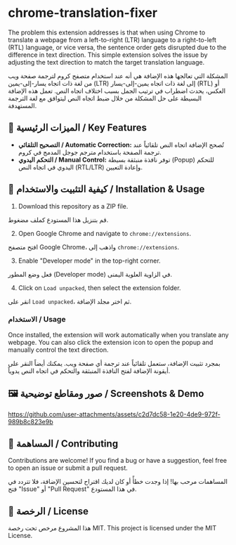# chrome-translation-fixer

The problem this extension addresses is that when using Chrome to translate a webpage from a left-to-right (LTR) language to a right-to-left (RTL) language, or vice versa, the sentence order gets disrupted due to the difference in text direction.
This simple extension solves the issue by adjusting the text direction to match the target translation language.

المشكلة التي تعالجها هذه الإضافة هي أنه عند استخدام متصفح كروم لترجمة صفحة ويب من لغة ذات اتجاه يسار-إلى-يمين (LTR) إلى لغة ذات اتجاه يمين-إلى-يسار (RTL) أو العكس، يحدث اضطراب في ترتيب الجمل بسبب اختلاف اتجاه النص.
تعمل هذه الإضافة البسيطة على حل المشكلة من خلال ضبط اتجاه النص ليتوافق مع لغة الترجمة المستهدفة.

## 🌟 الميزات الرئيسية / Key Features

* **التصحيح التلقائي / Automatic Correction:** تُصحح الإضافة اتجاه النص تلقائياً عند ترجمة الصفحة باستخدام مترجم جوجل المدمج في كروم.
* **التحكم اليدوي / Manual Control:** توفر نافذة منبثقة بسيطة (Popup) للتحكم اليدوي في اتجاه النص (RTL/LTR) وإعادة التعيين.

## 🚀 كيفية التثبيت والاستخدام / Installation & Usage

1. Download this repository as a ZIP file.

 قم بتنزيل هذا المستودع كملف مضغوط.
 
2. Open Google Chrome and navigate to `chrome://extensions`.

افتح متصفح Google Chrome، واذهب إلى `chrome://extensions`.

3. Enable "Developer mode" in the top-right corner.
   
فعل وضع المطور (Developer mode) في الزاوية العلوية اليمنى.

4. Click on `Load unpacked`, then select the extension folder.
   
انقر على `Load unpacked`، ثم اختر مجلد الإضافة.

### الاستخدام / Usage

Once installed, the extension will work automatically when you translate any webpage. You can also click the extension icon to open the popup and manually control the text direction.

بمجرد تثبيت الإضافة، ستعمل تلقائياً عند ترجمة أي صفحة ويب. يمكنك أيضاً النقر على أيقونة الإضافة لفتح النافذة المنبثقة والتحكم في اتجاه النص يدوياً.

## 🖼️ صور ومقاطع توضيحية / Screenshots & Demo


https://github.com/user-attachments/assets/c2d7dc58-1e20-4de9-972f-989b8c823e9b


## 🤝 المساهمة / Contributing




Contributions are welcome! If you find a bug or have a suggestion, feel free to open an issue or submit a pull request.

المساهمات مرحب بها! إذا وجدت خطأً أو كان لديك اقتراح لتحسين الإضافة، فلا تتردد في فتح "Issue" أو "Pull Request" في هذا المستودع.

## 📄 الرخصة / License

هذا المشروع مرخص تحت رخصة MIT.
This project is licensed under the MIT License.
